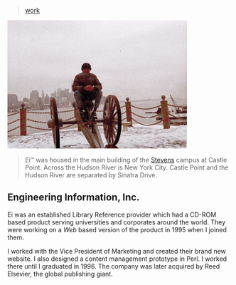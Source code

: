 > [work](./)

![ei](photos/castle-point.png)

>  Ei™ was housed in the main building of the [Stevens](/profile/education/stevens) campus at Castle Point.  Across the Hudson River is New York City.  Castle Point and the Hudson River are separated by Sinatra Drive.

## Engineering Information, Inc.

Ei was an established Library Reference provider which had a CD-ROM based product serving universities and corporates around the world.  They were working on a _Web_ based version of the product in 1995 when I joined them.

I worked with the Vice President of Marketing and created their brand new website. I also designed a content management prototype in Perl.  I worked there until I graduated in 1996.  The company was later acquired by Reed Elsevier, the global publishing giant.
